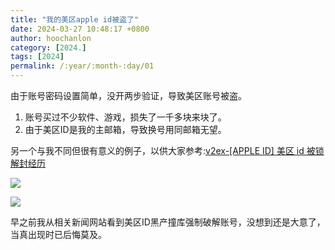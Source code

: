 ```yaml
---
title: "我的美区apple id被盗了"
date: 2024-03-27 10:48:17 +0800
author: hoochanlon
category: [2024.]
tags: [2024]
permalink: /:year/:month-:day/01
---
```

由于账号密码设置简单，没开两步验证，导致美区账号被盗。

1. 账号买过不少软件、游戏，损失了一千多块来块了。
2. 由于美区ID是我的主邮箱，导致换号用同邮箱无望。

另一个与我不同但很有意义的例子，以供大家参考:[v2ex-[APPLE ID] 美区 id 被锁解封经历](https://www.v2ex.com/t/804799)
<!-- more -->

![](https://raw.githubusercontent.com/hoochanlon/scripts/main/AQUICK/PixPin_2024-03-27_08-13-05.png)

![](https://raw.githubusercontent.com/hoochanlon/scripts/main/AQUICK/PixPin_2024-03-27_07-47-01.png)


早之前我从相关新闻网站看到美区ID黑产撞库强制破解账号，没想到还是大意了，当真出现时已后悔莫及。